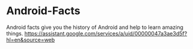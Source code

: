 # Android-Facts
Android facts give you the history of Android and help to learn amazing things.
https://assistant.google.com/services/a/uid/00000047a3ae3d5f?hl=en&source=web
